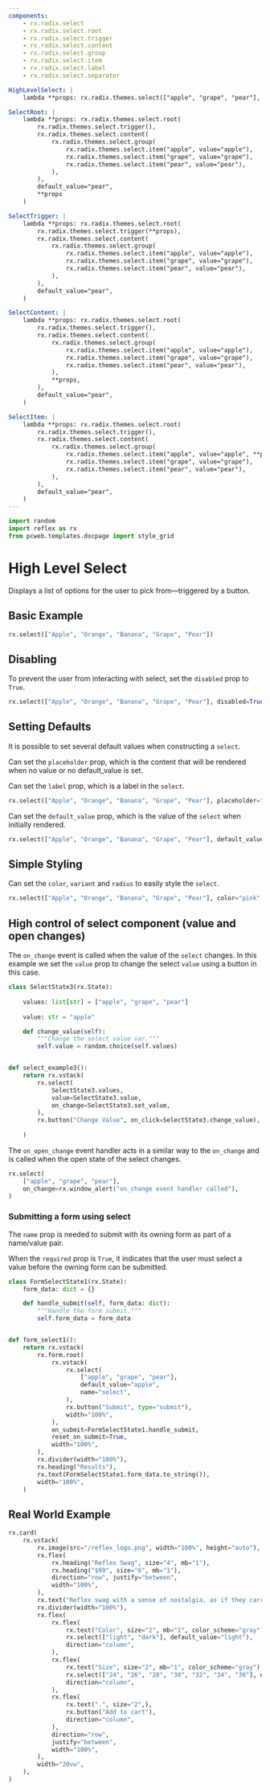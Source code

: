 ```yaml
---
components:
    - rx.radix.select
    - rx.radix.select.root
    - rx.radix.select.trigger
    - rx.radix.select.content
    - rx.radix.select.group
    - rx.radix.select.item
    - rx.radix.select.label
    - rx.radix.select.separator

HighLevelSelect: |
    lambda **props: rx.radix.themes.select(["apple", "grape", "pear"], default_value="pear", **props)

SelectRoot: |
    lambda **props: rx.radix.themes.select.root(
        rx.radix.themes.select.trigger(),
        rx.radix.themes.select.content(
            rx.radix.themes.select.group(
                rx.radix.themes.select.item("apple", value="apple"),
                rx.radix.themes.select.item("grape", value="grape"),
                rx.radix.themes.select.item("pear", value="pear"),
            ),
        ),
        default_value="pear",
        **props
    )

SelectTrigger: |
    lambda **props: rx.radix.themes.select.root(
        rx.radix.themes.select.trigger(**props),
        rx.radix.themes.select.content(
            rx.radix.themes.select.group(
                rx.radix.themes.select.item("apple", value="apple"),
                rx.radix.themes.select.item("grape", value="grape"),
                rx.radix.themes.select.item("pear", value="pear"),
            ),
        ),
        default_value="pear",
    )

SelectContent: |
    lambda **props: rx.radix.themes.select.root(
        rx.radix.themes.select.trigger(),
        rx.radix.themes.select.content(
            rx.radix.themes.select.group(
                rx.radix.themes.select.item("apple", value="apple"),
                rx.radix.themes.select.item("grape", value="grape"),
                rx.radix.themes.select.item("pear", value="pear"),
            ),
            **props,
        ),
        default_value="pear",
    )

SelectItem: |
    lambda **props: rx.radix.themes.select.root(
        rx.radix.themes.select.trigger(),
        rx.radix.themes.select.content(
            rx.radix.themes.select.group(
                rx.radix.themes.select.item("apple", value="apple", **props),
                rx.radix.themes.select.item("grape", value="grape"),
                rx.radix.themes.select.item("pear", value="pear"),
            ),
        ),
        default_value="pear",
    )
---
```



```python exec
import random
import reflex as rx
from pcweb.templates.docpage import style_grid
```

# High Level Select

Displays a list of options for the user to pick from—triggered by a button.

## Basic Example

```python demo
rx.select(["Apple", "Orange", "Banana", "Grape", "Pear"])
```

## Disabling

To prevent the user from interacting with select, set the `disabled` prop to `True`.

```python demo
rx.select(["Apple", "Orange", "Banana", "Grape", "Pear"], disabled=True)
```

## Setting Defaults

It is possible to set several default values when constructing a `select`.

Can set the `placeholder` prop, which is the content that will be rendered when no value or no default_value is set.

Can set the `label` prop, which is a label in the `select`.

```python demo
rx.select(["Apple", "Orange", "Banana", "Grape", "Pear"], placeholder="Selection of Fruits", label="Fruits")
```

Can set the `default_value` prop, which is the value of the `select` when initially rendered.

```python demo
rx.select(["Apple", "Orange", "Banana", "Grape", "Pear"], default_value="Orange")
```

## Simple Styling

Can set the `color`, `variant` and `radius` to easily style the `select`.

```python demo
rx.select(["Apple", "Orange", "Banana", "Grape", "Pear"], color="pink", variant="soft", radius="full", width="100%")
```

## High control of select component (value and open changes)

The `on_change` event is called when the value of the `select` changes. In this example we set the `value` prop to change the select `value` using a button in this case.

```python demo exec
class SelectState3(rx.State):
    
    values: list[str] = ["apple", "grape", "pear"]
    
    value: str = "apple"

    def change_value(self):
        """Change the select value var."""
        self.value = random.choice(self.values)


def select_example3():
    return rx.vstack(
        rx.select(
            SelectState3.values,
            value=SelectState3.value,
            on_change=SelectState3.set_value,
        ),
        rx.button("Change Value", on_click=SelectState3.change_value),
        
    )
```

The `on_open_change` event handler acts in a similar way to the `on_change` and is called when the open state of the select changes.

```python demo
rx.select(
    ["apple", "grape", "pear"],
    on_change=rx.window_alert("on_change event handler called"),
)

```

### Submitting a form using select

The `name` prop is needed to submit with its owning form as part of a name/value pair.

When the `required` prop is `True`, it indicates that the user must select a value before the owning form can be submitted.

```python demo exec
class FormSelectState1(rx.State):
    form_data: dict = {}

    def handle_submit(self, form_data: dict):
        """Handle the form submit."""
        self.form_data = form_data


def form_select1():
    return rx.vstack(
        rx.form.root(
            rx.vstack(
                rx.select(
                    ["apple", "grape", "pear"],
                    default_value="apple",
                    name="select",
                ),
                rx.button("Submit", type="submit"),
                width="100%",
            ),
            on_submit=FormSelectState1.handle_submit,
            reset_on_submit=True,
            width="100%",
        ),
        rx.divider(width="100%"),
        rx.heading("Results"),
        rx.text(FormSelectState1.form_data.to_string()),
        width="100%",
    )
```

## Real World Example

```python demo
rx.card(
    rx.vstack(
        rx.image(src="/reflex_logo.png", width="100%", height="auto"),
        rx.flex(
            rx.heading("Reflex Swag", size="4", mb="1"),
            rx.heading("$99", size="6", mb="1"),
            direction="row", justify="between",
            width="100%",
        ),
        rx.text("Reflex swag with a sense of nostalgia, as if they carry whispered tales of past adventures", size="2", mb="1"),
        rx.divider(width="100%"),
        rx.flex(
            rx.flex(
                rx.text("Color", size="2", mb="1", color_scheme="gray"),
                rx.select(["light", "dark"], default_value="light"),
                direction="column",
            ),
            rx.flex(
                rx.text("Size", size="2", mb="1", color_scheme="gray"),
                rx.select(["24", "26", "28", "30", "32", "34", "36"], default_value="30"),
                direction="column",
            ),
            rx.flex(
                rx.text(".", size="2",),
                rx.button("Add to cart"),
                direction="column",
            ),
            direction="row",
            justify="between",
            width="100%",
        ),
        width="20vw",
    ),
)
```
